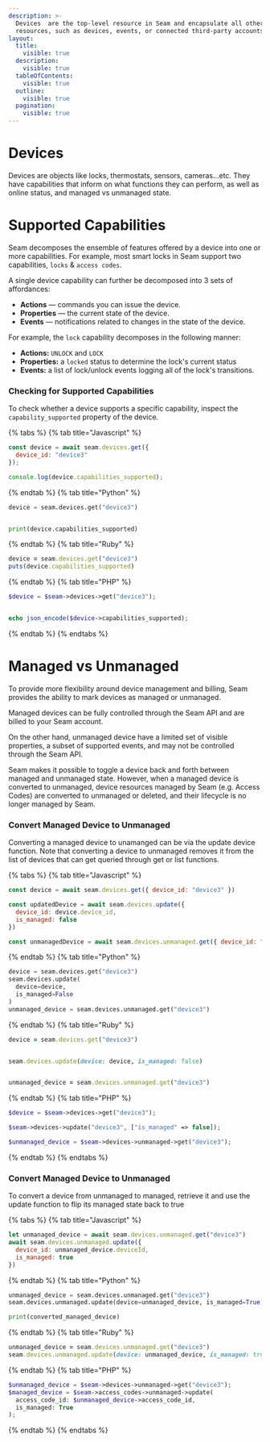 ```yaml
---
description: >-
  Devices  are the top-level resource in Seam and encapsulate all other
  resources, such as devices, events, or connected third-party accounts.
layout:
  title:
    visible: true
  description:
    visible: true
  tableOfContents:
    visible: true
  outline:
    visible: true
  pagination:
    visible: true
---
```


# Devices

Devices are objects like locks, thermostats, sensors, cameras...etc. They have capabilities that inform on what functions they can perform, as well as online status, and managed vs unmanaged state. 


# Supported Capabilities

Seam decomposes the ensemble of features offered by a device into one or more capabilities. For example, most smart locks in Seam support two capabilities, `locks` & `access codes`. 

A single device capability can further be decomposed into 3 sets of affordances:

* **Actions** — commands you can issue the device.
* **Properties** — the current state of the device.
* **Events** — notifications related to changes in the state of the device.

For example, the `lock` capability decomposes in the following manner:

* **Actions:** `UNLOCK` and `LOCK`
* **Properties:**  a `locked` status to determine the lock's current status
* **Events:** a list of lock/unlock events logging all of the lock's transitions.

### Checking for Supported Capabilities
To check whether a device supports a specific capability, inspect the `capability_supported` property of the device.

<!-- CODE INJECT START
Get a device and print out the capability_supported property of this device

e.g. in python you could do:
```python
device = seam.devices.get("some_device_uuid")
print(device.capability_supported)
```
-->
{% tabs %}
{% tab title="Javascript" %}
```javascript
const device = await seam.devices.get({
  device_id: "device3"
});

console.log(device.capabilities_supported);
```
{% endtab %}
{% tab title="Python" %}
```python
device = seam.devices.get("device3")


print(device.capabilities_supported)
```
{% endtab %}
{% tab title="Ruby" %}
```ruby
device = seam.devices.get("device3")
puts(device.capabilities_supported)
```
{% endtab %}
{% tab title="PHP" %}
```php
$device = $seam->devices->get("device3");


echo json_encode($device->capabilities_supported);
```
{% endtab %}
{% endtabs %}
<!-- CODE INJECT END -->




# Managed vs Unmanaged

To provide more flexibility around device management and billing, Seam provides the ability to mark devices as managed or unmanaged.

Managed devices can be fully controlled through the Seam API and are billed to your Seam account.

On the other hand, unmanaged device have a limited set of visible properties, a subset of supported events, and may not be controlled through the Seam API. 

Seam makes it possible to toggle a device back and forth between managed and unmanaged state. However, when a managed device is converted to unmanaged, device resources managed by Seam (e.g. Access Codes) are converted to unmanaged or deleted, and their lifecycle is no longer managed by Seam.

### Convert Managed Device to Unmanaged
Converting a managed device to unamanged can be via the update device function. Note that converting a device to unmanaged removes it from the list of devices that can get queried through get or list functions. 

<!-- CODE INJECT START
Get a device and convert it to an unmanaged device, then use the unmanaged device get call to retrieve it

e.g. in python you could do:
```python
device = seam.devices.get("some_device_uuid")
seam.devices.update(
  device=some_device, 
  is_managed=False
  )
unamanged_device = seam.devices.unmanaged.get("some_device_uuid")
```
-->
{% tabs %}
{% tab title="Javascript" %}
```javascript
const device = await seam.devices.get({ device_id: "device3" })

const updatedDevice = await seam.devices.update({
  device_id: device.device_id,
  is_managed: false
})

const unmanagedDevice = await seam.devices.unmanaged.get({ device_id: "device3" })
```
{% endtab %}
{% tab title="Python" %}
```python
device = seam.devices.get("device3")
seam.devices.update(
  device=device, 
  is_managed=False
)
unmanaged_device = seam.devices.unmanaged.get("device3")
```
{% endtab %}
{% tab title="Ruby" %}
```ruby
device = seam.devices.get("device3")


seam.devices.update(device: device, is_managed: false)


unmanaged_device = seam.devices.unmanaged.get("device3")
```
{% endtab %}
{% tab title="PHP" %}
```php
$device = $seam->devices->get("device3");

$seam->devices->update("device3", ["is_managed" => false]);

$unmanaged_device = $seam->devices->unmanaged->get("device3");
```
{% endtab %}
{% endtabs %}
<!-- CODE INJECT END -->


### Convert Managed Device to Unmanaged
To convert a device from unmanaged to managed, retrieve it and use the update function to flip its managed state back to true


<!-- CODE INJECT START
Get an unmanaged device and convert it to a managed device

e.g. in python you could do:
```python
unmanaged_device = seam.devices.unmanaged.get("some_device_uuid")
seam.devices.unmanaged.update(device=unmanaged_device, is_managed=True)
```
-->
{% tabs %}
{% tab title="Javascript" %}
```javascript
let unmanaged_device = await seam.devices.unmanaged.get("device3")
await seam.devices.unmanaged.update({
  device_id: unmanaged_device.deviceId, 
  is_managed: true
})

```
{% endtab %}
{% tab title="Python" %}
```python
unmanaged_device = seam.devices.unmanaged.get("device3")
seam.devices.unmanaged.update(device=unmanaged_device, is_managed=True)

print(converted_managed_device)
```
{% endtab %}
{% tab title="Ruby" %}
```ruby
unmanaged_device = seam.devices.unmanaged.get("device3")
seam.devices.unmanaged.update(device: unmanaged_device, is_managed: true)
```
{% endtab %}
{% tab title="PHP" %}
```php
$unmanaged_device = $seam->devices->unmanaged->get("device3");
$managed_device = $seam->access_codes->unmanaged->update(
  access_code_id: $unmanaged_device->access_code_id,
  is_managed: True
);
```
{% endtab %}
{% endtabs %}
<!-- CODE INJECT END -->
